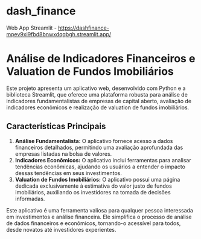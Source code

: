 # dash_finance
Web App Streamlit - https://dashfinance-mpev9xi9fbd8bnwxdqqbgh.streamlit.app/

# Análise de Indicadores Financeiros e Valuation de Fundos Imobiliários

Este projeto apresenta um aplicativo web, desenvolvido com Python e a biblioteca Streamlit, que oferece uma plataforma robusta para análise de indicadores fundamentalistas de empresas de capital aberto, avaliação de indicadores econômicos e realização de valuation de fundos imobiliários.

## Características Principais

1. **Análise Fundamentalista:** O aplicativo fornece acesso a dados financeiros detalhados, permitindo uma avaliação aprofundada das empresas listadas na bolsa de valores.
2. **Indicadores Econômicos:** O aplicativo inclui ferramentas para analisar tendências econômicas, ajudando os usuários a entender o impacto dessas tendências em seus investimentos.
3. **Valuation de Fundos Imobiliários:** O aplicativo possui uma página dedicada exclusivamente à estimativa do valor justo de fundos imobiliários, auxiliando os investidores na tomada de decisões informadas.

Este aplicativo é uma ferramenta valiosa para qualquer pessoa interessada em investimentos e análise financeira. Ele simplifica o processo de análise de dados financeiros e econômicos, tornando-o acessível para todos, desde novatos até investidores experientes.

